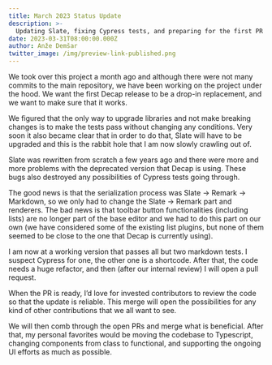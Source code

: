```yaml
---
title: March 2023 Status Update
description: >-
  Updating Slate, fixing Cypress tests, and preparing for the first PR
date: 2023-03-31T08:00:00.000Z
author: Anže Demšar
twitter_image: /img/preview-link-published.png
---
```

We took over this project a month ago and although there were not many commits to the main repository, we have been working on the project under the hood. We want the first Decap release to be a drop-in replacement, and we want to make sure that it works.

We figured that the only way to upgrade libraries and not make breaking changes is to make the tests pass without changing any conditions. Very soon it also became clear that in order to do that, Slate will have to be upgraded and this is the rabbit hole that I am now slowly crawling out of.

Slate was rewritten from scratch a few years ago and there were more and more problems with the deprecated version that Decap is using. These bugs also destroyed any possibilities of Cypress tests going through.

The good news is that the serialization process was Slate -> Remark -> Markdown, so we only had to change the Slate -> Remark part and renderers. The bad news is that toolbar button functionalities (including lists) are no longer part of the base editor and we had to do this part on our own (we have considered some of the existing list plugins, but none of them seemed to be close to the one that Decap is currently using).

I am now at a working version that passes all but two markdown tests. I suspect Cypress for one, the other one is a shortcode. After that, the code needs a huge refactor, and then (after our internal review) I will open a pull request.

When the PR is ready, I’d love for invested contributors to review the code so that the update is reliable. This merge will open the possibilities for any kind of other contributions that we all want to see.

We will then comb through the open PRs and merge what is beneficial. After that, my personal favorites would be moving the codebase to Typescript, changing components from class to functional, and supporting the ongoing UI efforts as much as possible.
